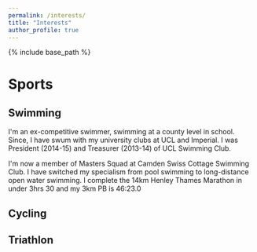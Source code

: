 ```yaml
---
permalink: /interests/
title: "Interests"
author_profile: true
---
```


{% include base_path %}

Sports
======

Swimming
------

I'm an ex-competitive swimmer, swimming at a county level in school. Since, I have swum with my university clubs at UCL and Imperial. I was President (2014-15) and Treasurer (2013-14) of UCL Swimming Club.

I'm now a member of Masters Squad at Camden Swiss Cottage Swimming Club. I have switched my specialism from pool swimming to long-distance open water swimming. I complete the 14km Henley Thames Marathon in under 3hrs 30 and my 3km PB is 46:23.0

Cycling
------

Triathlon
------